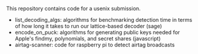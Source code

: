 This repository contains code for a usenix submission. 

- list_decoding_algs: algorithms for benchmarking detection time in terms of how long it takes to run our lattice-based decoder (sage)
- encode_on_puck: algorithms for generating public keys needed for Apple's findmy, polynomials, and secret shares (javascript)
- airtag-scanner: code for raspberry pi to detect airtag broadcasts 
